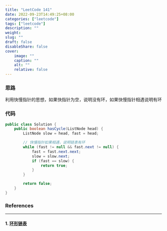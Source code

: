 ```yaml
---
title: "LeetCode 141"
date: 2022-09-23T14:49:25+08:00
categories: ["leetcode"]
tags: ["leetcode"]
description: ""
weight:
slug: ""
draft: false
disableShare: false
cover:
    image: ""
    caption: ""
    alt: ""
    relative: false
---
```


### 思路

利用快慢指针的思想，如果快指针为空，说明没有环，如果快慢指针相遇说明有环

### 代码

```java
public class Solution {
    public boolean hasCycle(ListNode head) {
        ListNode slow = head, fast = head;

        // 快慢指针如果相遇，说明链表有环
        while (fast != null && fast.next != null) {
            fast = fast.next.next;
            slow = slow.next;
            if (fast == slow) {
                return true;
            }
        }

        return false;
    }
}
```

### References

---

#### 1. [环形链表](https://leetcode.cn/problems/linked-list-cycle/)